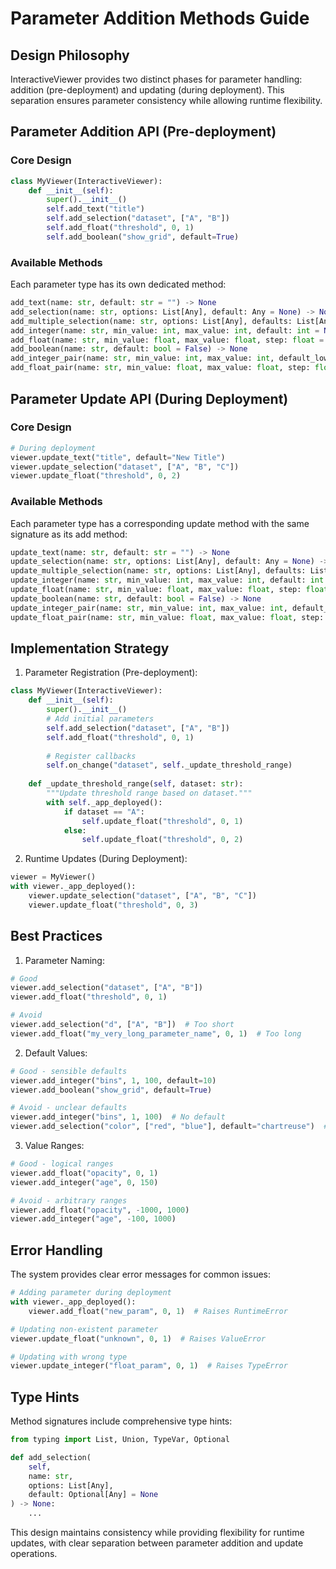 # Parameter Addition Methods Guide

## Design Philosophy

InteractiveViewer provides two distinct phases for parameter handling: addition (pre-deployment) and updating (during deployment). This separation ensures parameter consistency while allowing runtime flexibility.

## Parameter Addition API (Pre-deployment)

### Core Design
```python
class MyViewer(InteractiveViewer):
    def __init__(self):
        super().__init__()
        self.add_text("title")
        self.add_selection("dataset", ["A", "B"])
        self.add_float("threshold", 0, 1)
        self.add_boolean("show_grid", default=True)
```

### Available Methods

Each parameter type has its own dedicated method:

```python
add_text(name: str, default: str = "") -> None
add_selection(name: str, options: List[Any], default: Any = None) -> None
add_multiple_selection(name: str, options: List[Any], defaults: List[Any] = None) -> None
add_integer(name: str, min_value: int, max_value: int, default: int = None) -> None
add_float(name: str, min_value: float, max_value: float, step: float = 0.1, default: float = None) -> None
add_boolean(name: str, default: bool = False) -> None
add_integer_pair(name: str, min_value: int, max_value: int, default_low: int = None, default_high: int = None) -> None
add_float_pair(name: str, min_value: float, max_value: float, step: float = 0.1, default_low: float = None, default_high: float = None) -> None
```

## Parameter Update API (During Deployment)

### Core Design
```python
# During deployment
viewer.update_text("title", default="New Title")
viewer.update_selection("dataset", ["A", "B", "C"])
viewer.update_float("threshold", 0, 2)
```

### Available Methods

Each parameter type has a corresponding update method with the same signature as its add method:

```python
update_text(name: str, default: str = "") -> None
update_selection(name: str, options: List[Any], default: Any = None) -> None
update_multiple_selection(name: str, options: List[Any], defaults: List[Any] = None) -> None
update_integer(name: str, min_value: int, max_value: int, default: int = None) -> None
update_float(name: str, min_value: float, max_value: float, step: float = 0.1, default: float = None) -> None
update_boolean(name: str, default: bool = False) -> None
update_integer_pair(name: str, min_value: int, max_value: int, default_low: int = None, default_high: int = None) -> None
update_float_pair(name: str, min_value: float, max_value: float, step: float = 0.1, default_low: float = None, default_high: float = None) -> None
```

## Implementation Strategy

1. Parameter Registration (Pre-deployment):
```python
class MyViewer(InteractiveViewer):
    def __init__(self):
        super().__init__()
        # Add initial parameters
        self.add_selection("dataset", ["A", "B"])
        self.add_float("threshold", 0, 1)
        
        # Register callbacks
        self.on_change("dataset", self._update_threshold_range)
    
    def _update_threshold_range(self, dataset: str):
        """Update threshold range based on dataset."""
        with self._app_deployed():
            if dataset == "A":
                self.update_float("threshold", 0, 1)
            else:
                self.update_float("threshold", 0, 2)
```

2. Runtime Updates (During Deployment):
```python
viewer = MyViewer()
with viewer._app_deployed():
    viewer.update_selection("dataset", ["A", "B", "C"])
    viewer.update_float("threshold", 0, 3)
```

## Best Practices

1. Parameter Naming:
```python
# Good
viewer.add_selection("dataset", ["A", "B"])
viewer.add_float("threshold", 0, 1)

# Avoid
viewer.add_selection("d", ["A", "B"])  # Too short
viewer.add_float("my_very_long_parameter_name", 0, 1)  # Too long
```

2. Default Values:
```python
# Good - sensible defaults
viewer.add_integer("bins", 1, 100, default=10)
viewer.add_boolean("show_grid", default=True)

# Avoid - unclear defaults
viewer.add_integer("bins", 1, 100)  # No default
viewer.add_selection("color", ["red", "blue"], default="chartreuse")  # Unexpected default
```

3. Value Ranges:
```python
# Good - logical ranges
viewer.add_float("opacity", 0, 1)
viewer.add_integer("age", 0, 150)

# Avoid - arbitrary ranges
viewer.add_float("opacity", -1000, 1000)
viewer.add_integer("age", -100, 1000)
```

## Error Handling

The system provides clear error messages for common issues:

```python
# Adding parameter during deployment
with viewer._app_deployed():
    viewer.add_float("new_param", 0, 1)  # Raises RuntimeError

# Updating non-existent parameter
viewer.update_float("unknown", 0, 1)  # Raises ValueError

# Updating with wrong type
viewer.update_integer("float_param", 0, 1)  # Raises TypeError
```

## Type Hints

Method signatures include comprehensive type hints:

```python
from typing import List, Union, TypeVar, Optional

def add_selection(
    self,
    name: str,
    options: List[Any],
    default: Optional[Any] = None
) -> None:
    ...
```

This design maintains consistency while providing flexibility for runtime updates, with clear separation between parameter addition and update operations.